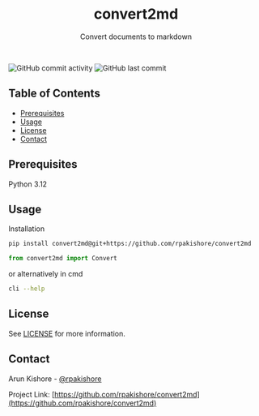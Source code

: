 <!--- Heading --->
<div align="center">
  <h1>convert2md</h1>
  <p>
    Convert documents to markdown
  </p>
</div>
<br />

![GitHub commit activity](https://img.shields.io/github/commit-activity/m/rpakishore/convert2md)
![GitHub last commit](https://img.shields.io/github/last-commit/rpakishore/convert2md)
<!-- Table of Contents -->
<h2>Table of Contents</h2>

- [Prerequisites](#prerequisites)
- [Usage](#usage)
- [License](#license)
- [Contact](#contact)

<!-- Prerequisites -->
## Prerequisites

Python 3.12

<!-- Usage -->
## Usage

Installation

```bash
pip install convert2md@git+https://github.com/rpakishore/convert2md
```

```python
from convert2md import Convert
```

or alternatively in cmd

```bash
cli --help
```
<!-- License -->
## License

See [LICENSE](/LICENSE) for more information.

<!-- Contact -->
## Contact

Arun Kishore - [@rpakishore](mailto:pypi@rpakishore.co.in)

Project Link: [https://github.com/rpakishore/convert2md](https://github.com/rpakishore/convert2md)
